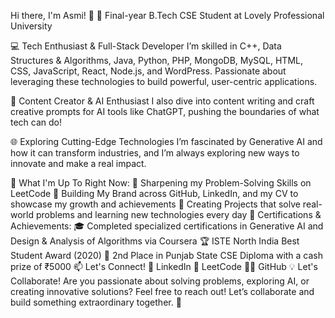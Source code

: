 Hi there, I'm Asmi! 👋
🌟 Final-year B.Tech CSE Student at Lovely Professional University

💻 Tech Enthusiast & Full-Stack Developer
I’m skilled in C++, Data Structures & Algorithms, Java, Python, PHP, MongoDB, MySQL, HTML, CSS, JavaScript, React, Node.js, and WordPress. Passionate about leveraging these technologies to build powerful, user-centric applications.

📝 Content Creator & AI Enthusiast
I also dive into content writing and craft creative prompts for AI tools like ChatGPT, pushing the boundaries of what tech can do!

🌐 Exploring Cutting-Edge Technologies
I’m fascinated by Generative AI and how it can transform industries, and I’m always exploring new ways to innovate and make a real impact.

🚀 What I'm Up To Right Now:
🧠 Sharpening my Problem-Solving Skills on LeetCode
💼 Building My Brand across GitHub, LinkedIn, and my CV to showcase my growth and achievements
🎯 Creating Projects that solve real-world problems and learning new technologies every day
📜 Certifications & Achievements:
🎓 Completed specialized certifications in Generative AI and Design & Analysis of Algorithms via Coursera
🏆 ISTE North India Best Student Award (2020)
🏅 2nd Place in Punjab State CSE Diploma with a cash prize of ₹5000
📫 Let's Connect!
💼 LinkedIn
🌟 LeetCode
👩‍💻 GitHub
💡 Let's Collaborate!
Are you passionate about solving problems, exploring AI, or creating innovative solutions? Feel free to reach out! Let’s collaborate and build something extraordinary together. 🚀


